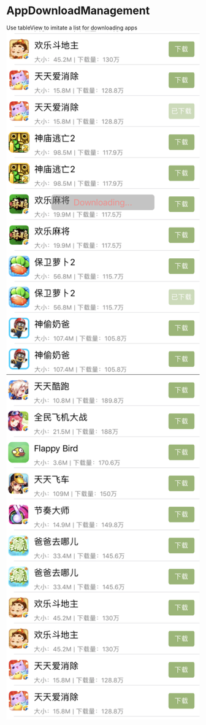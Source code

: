 # AppDownloadManagement
Use tableView to imitate a list for downloading apps
![image](https://github.com/rayray199085/AppDownloadManagement/blob/master/images/QQ20190212-180504%402x.png)
![image](https://github.com/rayray199085/AppDownloadManagement/blob/master/images/Screen%20Shot%202019-02-12%20at%206.04.11%20pm.png)
